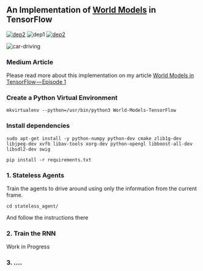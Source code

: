 ## An Implementation of [World Models](https://worldmodels.github.io/) in TensorFlow

[![dep2](https://img.shields.io/badge/TensorFlow-1.3%2B-orange.svg)](https://www.tensorflow.org/)
![dep1](https://img.shields.io/badge/Status-Work--in--Progress-brightgreen.svg)
[![dep2](https://img.shields.io/badge/OpenAI-Gym-blue.svg)](https://gym.openai.com/)

![car-driving](https://github.com/dariocazzani/World-Models-TensorFlow/blob/master/images/car-drive-dream.gif)

### Medium Article
Please read more about this implementation on my article [World Models in TensorFlow — Episode 1](https://medium.com/@dariocazzani/world-models-in-tensorflow-episode-1-2b3c217ebc8f)

### Create a Python Virtual Environment

```
mkvirtualenv --python=/usr/bin/python3 World-Models-TensorFlow
```

###  Install dependencies
```
sudo apt-get install -y python-numpy python-dev cmake zlib1g-dev libjpeg-dev xvfb libav-tools xorg-dev python-opengl libboost-all-dev libsdl2-dev swig

pip install -r requirements.txt
```

### 1. Stateless Agents

Train the agents to drive around using only the information from the current frame.

```
cd stateless_agent/
```
And follow the instructions there

### 2. Train the RNN

Work in Progress

### 3. ....

